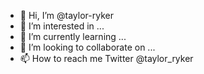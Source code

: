 - 👋 Hi, I’m @taylor-ryker
- 👀 I’m interested in ...
- 🌱 I’m currently learning ...
- 💞️ I’m looking to collaborate on ...
- 📫 How to reach me Twitter @taylor_ryker 

<!---
taylor-ryker/taylor-ryker is a ✨ special ✨ repository because its `README.md` (this file) appears on your GitHub profile.
You can click the Preview link to take a look at your changes.
--->
